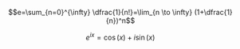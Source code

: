 

$$e=\sum_{n=0}^{\infty} \dfrac{1}{n!}=\lim_{n \to \infty} (1+\dfrac{1}{n})^n$$


$$e^{ix}= \cos(x) + i \sin(x)$$



